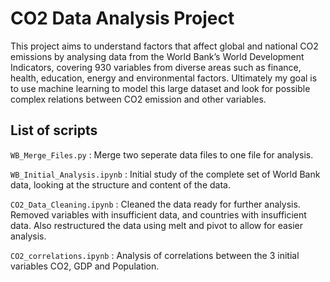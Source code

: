 # CO2 Data Analysis Project

This project aims to understand factors that affect global and national CO2 emissions by analysing data from the World
Bank’s World Development Indicators, covering 930 variables from diverse areas such as finance,
health, education, energy and environmental factors. Ultimately my goal is to use machine learning
to model this large dataset and look for possible complex relations between CO2 emission and other
variables. 
<br>
## List of scripts

`WB_Merge_Files.py` : Merge two seperate data files to one file for analysis.
<br>

`WB_Initial_Analysis.ipynb` : Initial study of the complete set of World Bank data, looking at the structure and content of the data.
<br>

`CO2_Data_Cleaning.ipynb` : Cleaned the data ready for further analysis. Removed variables with insufficient data, and countries with insufficient data. Also restructured the data using melt and pivot to allow for easier analysis. 
<br>

`CO2_correlations.ipynb` : Analysis of correlations between the 3 initial variables CO2, GDP and Population.



